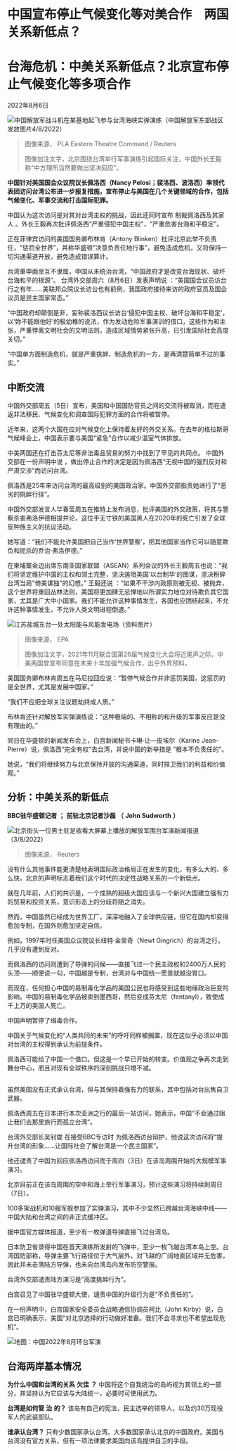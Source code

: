 # 中国宣布停止气候变化等对美合作　两国关系新低点？

#  台海危机：中美关系新低点？北京宣布停止气候变化等多项合作

2022年8月6日

![中国解放军战斗机在某基地起飞参与台湾海峡实弹演练（中国解放军东部战区发放图片4/8/2022）](_126222528_8d1523e8-cfe3-4de7-8c4b-ebf92941ba94.jpg)

> 图像来源，  PLA Eastern Theatre Command / Reuters
>
> 图像加注文字，北京围绕台湾举行军事演练引起国际关注，中国外长王毅称“中方理所当然要做出坚决回应”。

**中国针对美国国会众议院议长佩洛西（Nancy Pelosi；裴洛西、波洛西）率领代表团访问台湾公布进一步报复措施，宣布停止与美国在几个关键领域的合作，包括气候变化、军事交流和打击国际犯罪。**

中国认为这次访问是对其对台湾主权的挑战，因此还同时宣布 制裁佩洛西及其家人  。外长王毅再次批评佩洛西“严重侵犯中国主权”，“严重危害台海和平稳定”。

正在菲律宾访问的美国国务卿布林肯（Antony Blinken）批评北京此举不负责任，“惩罚全世界”，并称华盛顿“决意负责任地行事”，避免造成危机，又将保持一切沟通渠道开放，避免造成错误算计。

台湾重申兩岸互不隶属，中国从未统治台湾，“中国政府才是改变台海现状、破坏台海和平的根源”。
 台湾外交部周六（8月6日）发表声明说  ：“美国国会议员访台行之有年……美联邦众院议长访台也有前例，我国政府接待来访的政府官员及国会议员是民主国家常态。”

“中国政府却颠倒是非，妄称裴洛西议长访台‘侵犯中国主权、破坏台海和平稳定’，以‘妳不能跟他好’的极幼稚的说法，作为发动危险军事演训的借口，这些作为和主张，严重悖离文明社会的文明法则，造成区域情势紧张升高，已引发国际社会高度关切。”

“中国单方面制造危机，就是严重挑衅、制造危机的一方，是再清楚简单不过的事实。”

##  中断交流

中国外交部周五（5日）宣布，美国和中国国防官员之间的交流将被取消，而在遣返非法移民、气候变化和调查国际犯罪方面的合作将被暂停。

近年来，这两个大国在应对气候变化上保持着友好的外交关系。在去年的格拉斯哥气候峰会上，中国表示要与美国“紧急”合作以减少温室气体排放。

中美两国还在打击芬太尼等非法毒品贸易的努力中找到了罕见的共同点。
 中国外交部在一份声明中说  ，做出停止合作的决定是因为佩洛西“无视中国的强烈反对和严肃交涉”而访问台湾。

佩洛西是25年来访问台湾的最高级别的美国政治家。中国外交部指责她进行了“恶劣的挑衅行径”。

中国外交部发言人华春莹周五在推特上发布消息，批评美国的外交政策，将其与警察杀害弗洛伊德相提并论，这位手无寸铁的美国黑人在2020年的死亡引发了全球反种族主义的抗议活动。

她写道：“我们不能允许美国把自己当作‘世界警察’，把其他国家当作它可以随意欺负和扼杀的乔治·弗洛伊德。”

在柬埔寨金边出席东南亚国家联盟（ASEAN）系列会议的外长王毅周五也说：“我们将坚定维护中国的主权和领土完整，坚决遏阻美国‘以台制华’的图谋，坚决粉碎台湾当局"倚美谋独"的幻想。”
 王毅还说  ：“如果不干涉内政原则被无视、被抛弃，这个世界将重回丛林法则，美国将更加肆无忌惮地以所谓实力地位对待欺负其它国家，尤其是广大中小国家。我们不能允许这种事情发生，各国也应团结起来，不允许这种事情发生，不允许人类文明进程倒退。”

![江苏盐城东台一处太阳能与风能发电场（资料图片）](_126222895_63819570.jpg)

> 图像来源，  EPA
>
> 图像加注文字，2021年11月联合国第26届气候变化大会将近尾声之际，中美两国曾宣布同意在未来十年加强气候合作，出乎外界预料。

美国国务卿布林肯周五在马尼拉回应说：“暂停气候合作并非惩罚美国，这惩罚的是全世界，尤其是发展中国家。”

“我们不应把全球关注议题劫持成人质。”

布林肯还针对解放军实弹演练说：“这种极端的、不相称的和升级的军事反应是没有理由的。”

同日在华盛顿的新闻发布会上，白宫新闻秘书卡琳·让—皮埃尔（Karine Jean-Pierre）说，佩洛西“完全有权”去台湾，并说中国的新举措是 “根本不负责任的”。

她说，“我们将继续努力与北京保持开放的沟通渠道，同时捍卫我们的利益和价值观。”


##  分析：中美关系的新低点

**BBC驻华盛顿记者** **；** **前驻北京记者沙磊** **（** **John Sudworth** **）**

![北京街头一位男士驻足收看大屏幕上播放的解放军围台军演新闻报道（3/8/2022）](_126222594_125028.2022-08-03t124922z_2019053676_rc2zov9dq6sw_rtrmadp_3_asia-pelosi.jpg)

> 图像来源，  Reuters

没有什么其他事件能更清楚地表明国际政治格局正在发生的变化，有多么大的、多么快。北京的声明标志着我们这个时代的决定性战略关系的一个新低点。

就在几年前，人们的共识是，一个成熟的超级大国应该与一个新兴大国建立强有力的贸易和投资关系，意识形态上的分歧将随之消失。

然而，中国虽然已经成为世界工厂，深深地融入了全球供应链，但它在国内却变得愈加专制，在国外则愈加坚定自信。

例如，1997年时任美国众议院议长纽特·金里奇（Newt Gingrich）的台湾之行，几乎没有遭到反对。

而佩洛西的访问则遭到了导弹的问候——直接飞过一个民主政权和2400万人民的头顶——顺便说一句，中国越是专制，台湾对与中国统一愿景就越没胃口。

而现在，任何担心中国的易制毒化学品的美国公民也将感受到这些地缘政治巨变的影响。中国的易制毒化学品被卖到墨西哥，然后变成芬太尼（fentanyl），致使成千上万的美国人死亡。

中国声明暂停了缉毒合作。

中国关于气候变化的“人类共同的未来”的呼吁同样被搁置，现在这似乎必须以中国对台湾的主权得到承认为前提条件。

佩洛西可能给了中国一个借口。但这是一个早已开始的转变。价值观之争再次走到舞台中心，而且对现有全球秩序的深刻挑战只增不减。

## 

虽然美国没有正式承认台湾，但与其保持着强有力的联系，其中包括对台出售自卫武器。

佩洛西周五在日本进行本次亚洲之行的最后一站访问，她表示，中国“不会通过阻止我们去那里旅行而孤立台湾”。

台湾外交部长吴钊燮 在接受BBC专访时  为佩洛西访台辩护，他说这次访问将“提升台湾的形象......让国际社会了解台湾是一个民主国家”。

他还谴责了中国为回应佩洛西访问而于周四（3日）在该岛周围开始的大规模军事演习。


北京目前正在该岛周围的空中和海上举行军事演习，预计这些演习将持续到周日（7日）。

100多架战机和10艘军舰参加了实弹演习，其中不少显然已跨越台湾海峡中线——中国大陆和台湾之间的非正式缓冲区。

据中国官方媒体报道，至少有一枚弹道导弹直接飞过台湾岛。

日本防卫省录得中国在首天演练所发射的飞弹中，至少一枚飞越台湾本岛上空。台湾国防部称，导弹主要飞行路径位于大气层外，对飞越的广阔地面区域并无危害，因此并未击落陆方导弹，也未向台湾岛内发布防空警报。

台湾外交部谴责陆方演习是“高度挑衅行为”。

白宫召见了中国驻华盛顿大使，谴责中国的升级行为是“不负责任的”。

在一份声明中，白宫国家安全委员会战略通信协调员柯比（John Kirby）说，白宫已明确表示，美国“对北京选择的行动做好准备。我们不会寻求也不希望出现危机”。

![地图：中国2022年8月环台军演](_126193938_china_latest_military_exercise_2022__640_chinese-nc-2x-nc.png)

##  台海两岸基本情况


  **为什么中国和台湾的关系** **欠佳** **？** 中国将这个自我统治的岛屿视为其领土的一部分，并坚持认为它应该与大陆统一，必要时可使用武力。 

  **台湾是如何管** **治** **的？** 该岛有自己的宪法，民主选举的领导人，以及约30万现役军人的武装部队。 

  **谁承认台湾？** 只有少数国家承认台湾。大多数国家承认北京的中国政府。美国与台湾没有官方关系，但有一项法律要求美国向该岛提供自卫的手段。 



